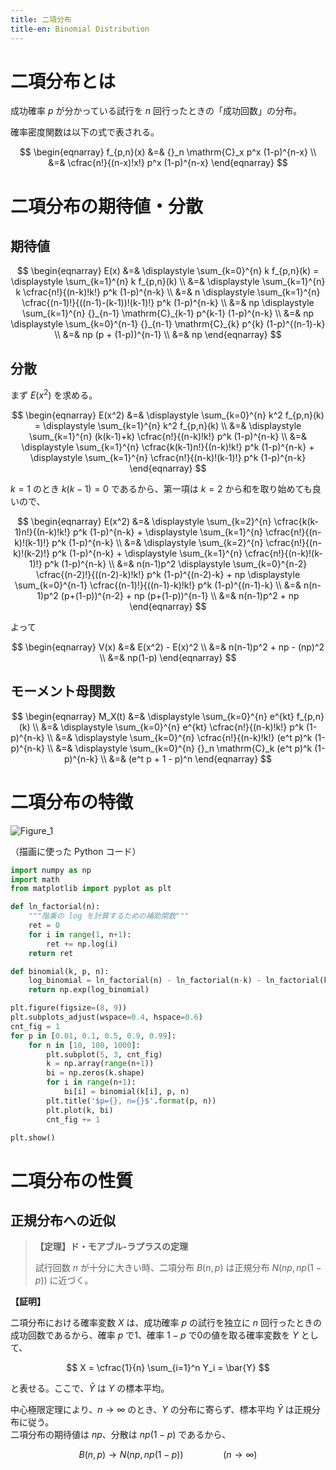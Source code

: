```yaml
---
title: 二項分布
title-en: Binomial Distribution
---
```


# 二項分布とは

成功確率 $p$ が分かっている試行を $n$ 回行ったときの「成功回数」の分布。

確率密度関数は以下の式で表される。

$$
\begin{eqnarray}
	f_{p,n}(x)
	&=& {}_n \mathrm{C}_x p^x (1-p)^{n-x}
	\\ &=& \cfrac{n!}{(n-x)!x!} p^x (1-p)^{n-x}
\end{eqnarray}
$$

# 二項分布の期待値・分散

## 期待値

$$
\begin{eqnarray}
  E(x) &=& \displaystyle \sum_{k=0}^{n} k f_{p,n}(k) = \displaystyle \sum_{k=1}^{n} k f_{p,n}(k)
  \\ &=&
  \displaystyle \sum_{k=1}^{n} k \cfrac{n!}{(n-k)!k!} p^k (1-p)^{n-k}
  \\ &=&
  n \displaystyle \sum_{k=1}^{n} \cfrac{(n-1)!}{((n-1)-(k-1))!(k-1)!} p^k (1-p)^{n-k}
  \\ &=&
  np \displaystyle \sum_{k=1}^{n} {}_{n-1} \mathrm{C}_{k-1} p^{k-1} (1-p)^{n-k}
  \\ &=&
  np \displaystyle \sum_{k=0}^{n-1} {}_{n-1} \mathrm{C}_{k} p^{k} (1-p)^{(n-1)-k}
  \\ &=&
  np (p + (1-p))^{n-1}
  \\ &=&
  np
\end{eqnarray}
$$

## 分散

まず $E(x^2)$ を求める。

$$
\begin{eqnarray}
  E(x^2) &=& \displaystyle \sum_{k=0}^{n} k^2 f_{p,n}(k) = \displaystyle \sum_{k=1}^{n} k^2 f_{p,n}(k)
  \\ &=&
  \displaystyle \sum_{k=1}^{n} (k(k-1)+k) \cfrac{n!}{(n-k)!k!} p^k (1-p)^{n-k}
  \\ &=&
  \displaystyle \sum_{k=1}^{n} \cfrac{k(k-1)n!}{(n-k)!k!} p^k (1-p)^{n-k} +
  \displaystyle \sum_{k=1}^{n} \cfrac{n!}{(n-k)!(k-1)!} p^k (1-p)^{n-k}
\end{eqnarray}
$$

$k=1$ のとき $k(k-1)=0$ であるから、第一項は $k=2$ から和を取り始めても良いので、

$$
\begin{eqnarray}
  E(x^2) &=&
  \displaystyle \sum_{k=2}^{n} \cfrac{k(k-1)n!}{(n-k)!k!} p^k (1-p)^{n-k} +
  \displaystyle \sum_{k=1}^{n} \cfrac{n!}{(n-k)!(k-1)!} p^k (1-p)^{n-k}
  \\ &=&
  \displaystyle \sum_{k=2}^{n} \cfrac{n!}{(n-k)!(k-2)!} p^k (1-p)^{n-k} +
  \displaystyle \sum_{k=1}^{n} \cfrac{n!}{(n-k)!(k-1)!} p^k (1-p)^{n-k}
  \\ &=&
  n(n-1)p^2 \displaystyle \sum_{k=0}^{n-2} \cfrac{(n-2)!}{((n-2)-k)!k!} p^k (1-p)^{(n-2)-k} +
  np \displaystyle \sum_{k=0}^{n-1} \cfrac{(n-1)!}{((n-1)-k)!k!} p^k (1-p)^{(n-1)-k}
  \\ &=&
  n(n-1)p^2 (p+(1-p))^{n-2} +
  np (p+(1-p))^{n-1}
  \\ &=&
  n(n-1)p^2 + np
\end{eqnarray}
$$

よって

$$
\begin{eqnarray}
  V(x) &=& E(x^2) - E(x)^2
  \\ &=&
  n(n-1)p^2 + np - (np)^2
  \\ &=&
  np(1-p)
\end{eqnarray}
$$

## モーメント母関数

$$
\begin{eqnarray}
	M_X(t) &=& \displaystyle \sum_{k=0}^{n} e^{kt} f_{p,n}(k)
	\\ &=&
	\displaystyle \sum_{k=0}^{n} e^{kt}
	\cfrac{n!}{(n-k)!k!} p^k (1-p)^{n-k}
	\\ &=&
	\displaystyle \sum_{k=0}^{n}
	\cfrac{n!}{(n-k)!k!} (e^t p)^k (1-p)^{n-k}
	\\ &=&
	\displaystyle \sum_{k=0}^{n}
	{}_n \mathrm{C}_k (e^t p)^k (1-p)^{n-k}
	\\ &=&
	(e^t p + 1 - p)^n
\end{eqnarray}
$$


# 二項分布の特徴

![Figure_1](https://user-images.githubusercontent.com/13412823/212012103-71c759ed-4bbd-423b-9260-6011ae86591d.png)

（描画に使った Python コード）
```python
import numpy as np
import math
from matplotlib import pyplot as plt

def ln_factorial(n):
	"""階乗の log を計算するための補助関数"""
	ret = 0
	for i in range(1, n+1):
		ret += np.log(i)
	return ret

def binomial(k, p, n):
	log_binomial = ln_factorial(n) - ln_factorial(n-k) - ln_factorial(k) + k * np.log(p) + (n-k) * np.log(1-p)
	return np.exp(log_binomial)

plt.figure(figsize=(8, 9))
plt.subplots_adjust(wspace=0.4, hspace=0.6)
cnt_fig = 1
for p in [0.01, 0.1, 0.5, 0.9, 0.99]:
	for n in [10, 100, 1000]:
		plt.subplot(5, 3, cnt_fig)
		k = np.array(range(n+1))
		bi = np.zeros(k.shape)
		for i in range(n+1):
			bi[i] = binomial(k[i], p, n)
		plt.title('$p={}, n={}$'.format(p, n))
		plt.plot(k, bi)
		cnt_fig += 1

plt.show()
```


# 二項分布の性質

## 正規分布への近似

> **【定理】ド・モアブル-ラプラスの定理**
> 
> 試行回数 $n$ が十分に大きい時、二項分布 $B(n, p)$ は正規分布 $N(np, np(1-p))$ に近づく。

**【証明】**

二項分布における確率変数 $X$ は、成功確率 $p$ の試行を独立に $n$ 回行ったときの成功回数であるから、確率 $p$ で1、確率 $1-p$ で0の値を取る確率変数を $Y$ として、

$$
X = \cfrac{1}{n} \sum_{i=1}^n Y_i = \bar{Y}
$$

と表せる。ここで、$\bar{Y}$ は $Y$ の標本平均。

中心極限定理により、$n \to \infty$ のとき、$Y$ の分布に寄らず、標本平均 $\bar{Y}$ は正規分布に従う。  
二項分布の期待値は $np$、分散は $np(1-p)$ であるから、

$$
B(n, p) \to N(np, np(1-p)) \qquad\qquad (n \to \infty)
$$